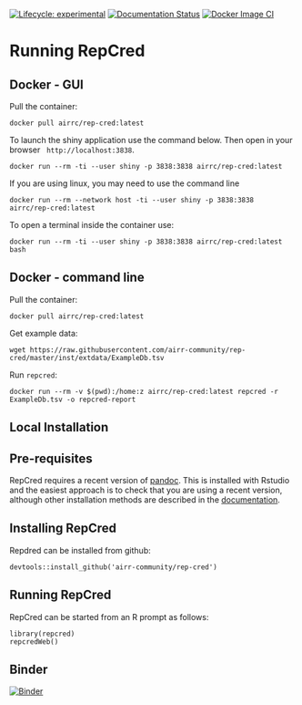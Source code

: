 [![Lifecycle:
experimental](https://img.shields.io/badge/lifecycle-experimental-orange.svg)]()
[![Documentation Status](https://readthedocs.org/projects/rep-cred/badge/?version=latest)](https://rep-cred.readthedocs.io/en/latest/?badge=latest)
[![Docker Image CI](https://github.com/airr-community/rep-cred/actions/workflows/docker-image.yml/badge.svg)](https://github.com/airr-community/rep-cred/actions/workflows/docker-image.yml)



# Running RepCred

## Docker - GUI

Pull the container:

```
docker pull airrc/rep-cred:latest
```

To launch the shiny application use the command below. Then open in your browser
` http://localhost:3838`. 

```
docker run --rm -ti --user shiny -p 3838:3838 airrc/rep-cred:latest
```

If you are using linux, you may need to use the command line

```
docker run --rm --network host -ti --user shiny -p 3838:3838 airrc/rep-cred:latest
```

To open a terminal inside the container use:

```
docker run --rm -ti --user shiny -p 3838:3838 airrc/rep-cred:latest bash
```

## Docker - command line

Pull the container:

```
docker pull airrc/rep-cred:latest
```

Get example data:

```
wget https://raw.githubusercontent.com/airr-community/rep-cred/master/inst/extdata/ExampleDb.tsv
```

Run `repcred`:

```
docker run --rm -v $(pwd):/home:z airrc/rep-cred:latest repcred -r ExampleDb.tsv -o repcred-report
```

## Local Installation

## Pre-requisites

RepCred requires a recent version of [pandoc](https://pandoc.org). This is installed with Rstudio and the easiest approach is to check that you are using a recent version, although other installation methods are described in the [documentation](https://bookdown.org/yihui/rmarkdown-cookbook/install-pandoc.html).
 
## Installing RepCred

Repdred can be installed from github:

```
devtools::install_github('airr-community/rep-cred')
```

## Running RepCred

RepCred can be started from an R prompt as follows:

```
library(repcred)   
repcredWeb()  
```

## Binder

[![Binder](https://mybinder.org/badge_logo.svg)](https://mybinder.org/v2/gh/airr-community/rep-cred/master?urlpath=shiny/binder/)
